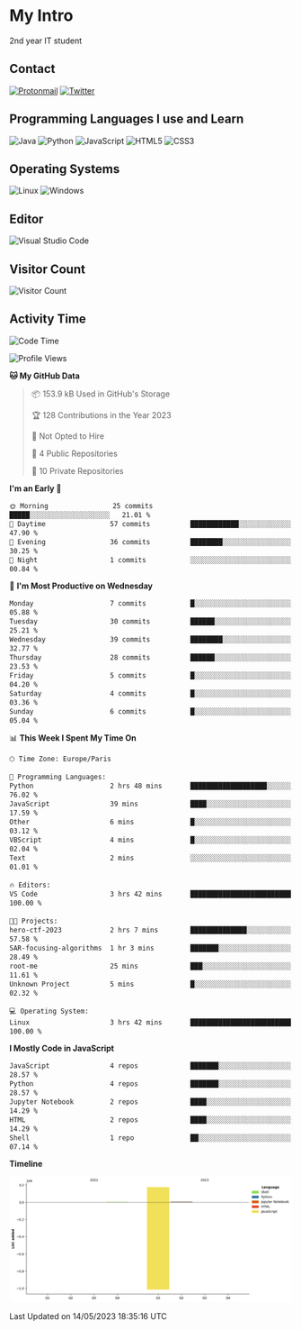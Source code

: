 # My Intro

2nd year IT student

## Contact

[![Protonmail](https://img.shields.io/badge/ProtonMail-8B89CC?style=for-the-badge&logo=protonmail&logoColor=white)](mailto:novalve@protonmail.com) [![Twitter](https://img.shields.io/badge/Twitter-1DA1F2?style=for-the-badge&logo=twitter&logoColor=white)](http://twitter.com/novalve_)

## Programming Languages I use and Learn

![Java](https://img.shields.io/badge/Java-ED8B00?style=for-the-badge&logo=java&logoColor=white) ![Python](https://img.shields.io/badge/Python-3776AB?style=for-the-badge&logo=python&logoColor=white) ![JavaScript](https://img.shields.io/badge/JavaScript-F7DF1E?style=for-the-badge&logo=javascript&logoColor=black) ![HTML5](https://img.shields.io/badge/HTML5-E34F26?style=for-the-badge&logo=html5&logoColor=white) ![CSS3](https://img.shields.io/badge/CSS3-1572B6?style=for-the-badge&logo=css3&logoColor=white)

## Operating Systems

![Linux](https://img.shields.io/badge/Linux-FCC624?style=for-the-badge&logo=linux&logoColor=black) ![Windows](https://img.shields.io/badge/Windows-0078D6?style=for-the-badge&logo=windows&logoColor=white)

## Editor

![Visual Studio Code](https://img.shields.io/badge/VisualStudioCode-0078d7.svg?style=for-the-badge&logo=visual-studio-code&logoColor=white)

## Visitor Count

![Visitor Count](https://profile-counter.glitch.me/noValve/count.svg)

## Activity Time  

<!--START_SECTION:waka-->
![Code Time](http://img.shields.io/badge/Code%20Time-4%20hrs%2011%20mins-blue)

![Profile Views](http://img.shields.io/badge/Profile%20Views-26-blue)

**🐱 My GitHub Data** 

> 📦 153.9 kB Used in GitHub's Storage 
 > 
> 🏆 128 Contributions in the Year 2023
 > 
> 🚫 Not Opted to Hire
 > 
> 📜 4 Public Repositories 
 > 
> 🔑 10 Private Repositories 
 > 
**I'm an Early 🐤** 

```text
🌞 Morning                25 commits          █████░░░░░░░░░░░░░░░░░░░░   21.01 % 
🌆 Daytime                57 commits          ████████████░░░░░░░░░░░░░   47.90 % 
🌃 Evening                36 commits          ████████░░░░░░░░░░░░░░░░░   30.25 % 
🌙 Night                  1 commits           ░░░░░░░░░░░░░░░░░░░░░░░░░   00.84 % 
```
📅 **I'm Most Productive on Wednesday** 

```text
Monday                   7 commits           █░░░░░░░░░░░░░░░░░░░░░░░░   05.88 % 
Tuesday                  30 commits          ██████░░░░░░░░░░░░░░░░░░░   25.21 % 
Wednesday                39 commits          ████████░░░░░░░░░░░░░░░░░   32.77 % 
Thursday                 28 commits          ██████░░░░░░░░░░░░░░░░░░░   23.53 % 
Friday                   5 commits           █░░░░░░░░░░░░░░░░░░░░░░░░   04.20 % 
Saturday                 4 commits           █░░░░░░░░░░░░░░░░░░░░░░░░   03.36 % 
Sunday                   6 commits           █░░░░░░░░░░░░░░░░░░░░░░░░   05.04 % 
```


📊 **This Week I Spent My Time On** 

```text
🕑︎ Time Zone: Europe/Paris

💬 Programming Languages: 
Python                   2 hrs 48 mins       ███████████████████░░░░░░   76.02 % 
JavaScript               39 mins             ████░░░░░░░░░░░░░░░░░░░░░   17.59 % 
Other                    6 mins              █░░░░░░░░░░░░░░░░░░░░░░░░   03.12 % 
VBScript                 4 mins              █░░░░░░░░░░░░░░░░░░░░░░░░   02.04 % 
Text                     2 mins              ░░░░░░░░░░░░░░░░░░░░░░░░░   01.01 % 

🔥 Editors: 
VS Code                  3 hrs 42 mins       █████████████████████████   100.00 % 

🐱‍💻 Projects: 
hero-ctf-2023            2 hrs 7 mins        ██████████████░░░░░░░░░░░   57.58 % 
SAR-focusing-algorithms  1 hr 3 mins         ███████░░░░░░░░░░░░░░░░░░   28.49 % 
root-me                  25 mins             ███░░░░░░░░░░░░░░░░░░░░░░   11.61 % 
Unknown Project          5 mins              █░░░░░░░░░░░░░░░░░░░░░░░░   02.32 % 

💻 Operating System: 
Linux                    3 hrs 42 mins       █████████████████████████   100.00 % 
```

**I Mostly Code in JavaScript** 

```text
JavaScript               4 repos             ███████░░░░░░░░░░░░░░░░░░   28.57 % 
Python                   4 repos             ███████░░░░░░░░░░░░░░░░░░   28.57 % 
Jupyter Notebook         2 repos             ████░░░░░░░░░░░░░░░░░░░░░   14.29 % 
HTML                     2 repos             ████░░░░░░░░░░░░░░░░░░░░░   14.29 % 
Shell                    1 repo              ██░░░░░░░░░░░░░░░░░░░░░░░   07.14 % 
```



**Timeline**

![Lines of Code chart](https://raw.githubusercontent.com/noValve/noValve/main/assets/bar_graph.png)


 Last Updated on 14/05/2023 18:35:16 UTC
<!--END_SECTION:waka-->
